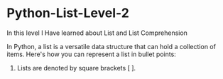 # Python-List-Level-2
In this level I Have learned about List and List Comprehension

In Python, a list is a versatile data structure that can hold a collection of items. Here's how you can represent a list in bullet points:
<ol>
<li> Lists are denoted by square brackets [ ].</li>
<Elements in a list are separated by commas.
Lists can contain items of different data types, such as integers, strings, or even other lists.
Lists are mutable, meaning you can change, add, or remove elements after creation.
You can access elements in a list using indexing, starting from 0 for the first element.
</ol>
